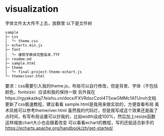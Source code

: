 # visualization
字体文件太大传不上去，放群里
以下是文件树
```
sample
├─ css
│  └─ theme.css
├─ echarts.min.js
├─ font
│  └─ 康熙字典体完整版本.TTF
├─ readme.md
├─ sample.html
├─ theme
│  └─ final-project-theme-echart.js
└─ themeriver.html
```
要求：css需要引入我的theme.js，布局可以自行修改，但是背景、字体（不包括颜色，fontsize）应该和我的保持一致
另外我在https://rgyakazkq7.feishu.cn/docx/FXVRdscCzol4T5xwGMMc1ATUnvh文档更新了css极速教程，建议看看
sample.html是我用来做实验的，方便查看布局
美术风格可以参考themeriver.html
虽然我的代码烂，但是我写成这个效果还是画了点时间，有写布局设置可以抄我的，比如width设成100%，然后加上resize函数这样缩放chart大小也会跟着改变
可以看看echart的教程，写的还挺适合新手的
https://echarts.apache.org/handbook/zh/get-started/
